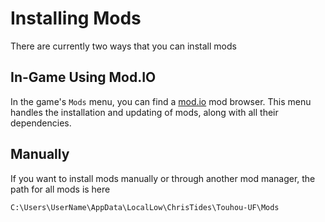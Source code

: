# Installing Mods

There are currently two ways that you can install mods

## In-Game Using Mod.IO

In the game's `Mods` menu, you can find a [mod.io](https://mod.io/)
 mod browser. This menu handles the installation and updating of mods, along with all their dependencies. 

## Manually

If you want to install mods manually or through another mod manager, the path for all mods is here

	C:\Users\UserName\AppData\LocalLow\ChrisTides\Touhou-UF\Mods

